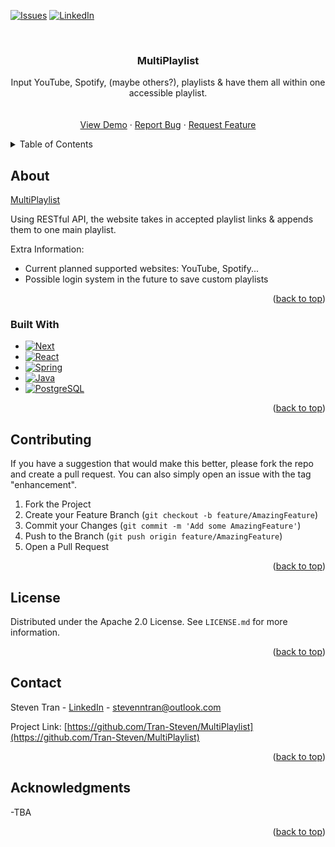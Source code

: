 <a name="readme-top"></a>


[![Issues][issues-shield]][issues-url]
[![LinkedIn][linkedin-shield]][linkedin-url]

<br />
<div align="center">

  <h3 align="center">MultiPlaylist</h3>

  <p align="center">
  Input YouTube, Spotify, (maybe others?), playlists & have them all within one accessible playlist.
    <br />
    <br />
    <br />
    <a href="https://github.com/Tran-Steven/MultiPlaylist">View Demo</a>
    ·
    <a href="https://github.com/Tran-Steven/MultiPlaylist/issues">Report Bug</a>
    ·
    <a href="https://github.com/Tran-Steven/MultiPlaylist/issues">Request Feature</a>
  </p>
</div>

<!-- TABLE OF CONTENTS -->
<details>
  <summary>Table of Contents</summary>
  <ol>
    <li>
      <a href="#about">About</a>
      <ul>
        <li><a href="#built-with">Built With</a></li>
      </ul>
    </li>
    <li><a href="#contributing">Contributing</a></li>
    <li><a href="#license">License</a></li>
    <li><a href="#contact">Contact</a></li>
    <li><a href="#acknowledgments">Acknowledgments</a></li>
  </ol>
</details>

<!-- ABOUT  -->

## About

[MultiPlaylist](https://github.com/Tran-Steven/MultiPlaylist/)

Using RESTful API, the website takes in accepted playlist links & appends them to one main playlist.

Extra Information:

- Current planned supported websites: YouTube, Spotify...
- Possible login system in the future to save custom playlists

<p align="right">(<a href="#readme-top">back to top</a>)</p>

### Built With

- [![Next][next.js]][next-url]
- [![React][react.js]][react-url]
- [![Spring][spring]][spring-url]
- [![Java][java]][java-url]
- [![PostgreSQL][postgresql]][postgresql-url]

<p align="right">(<a href="#readme-top">back to top</a>)</p>

<!-- CONTRIBUTING -->

## Contributing

If you have a suggestion that would make this better, please fork the repo and create a pull request. You can also simply open an issue with the tag "enhancement".

1. Fork the Project
2. Create your Feature Branch (`git checkout -b feature/AmazingFeature`)
3. Commit your Changes (`git commit -m 'Add some AmazingFeature'`)
4. Push to the Branch (`git push origin feature/AmazingFeature`)
5. Open a Pull Request

<p align="right">(<a href="#readme-top">back to top</a>)</p>

<!-- LICENSE -->

## License

Distributed under the Apache 2.0 License. See `LICENSE.md` for more information.

<p align="right">(<a href="#readme-top">back to top</a>)</p>

<!-- CONTACT -->

## Contact

Steven Tran - [LinkedIn](https://www.linkedin.com/in/steven-tran-26735b206/) - stevenntran@outlook.com

Project Link: [https://github.com/Tran-Steven/MultiPlaylist](https://github.com/Tran-Steven/MultiPlaylist)

<p align="right">(<a href="#readme-top">back to top</a>)</p>

<!-- ACKNOWLEDGMENTS -->

## Acknowledgments

-TBA

<p align="right">(<a href="#readme-top">back to top</a>)</p>

<!-- MARKDOWN LINKS & IMAGES -->

[issues-shield]: https://img.shields.io/github/issues/Tran-Steven/MultiPlaylist
[issues-url]: https://github.com/Tran-Steven/MultiPlaylist/issues
[license-shield]: https://img.shields.io/github/license/Tran-Steven/MultiPlaylist
[license-url]: https://github.com/Tran-Steven/MultiPlaylist/blob/main/LICENSE.md
[linkedin-shield]: https://img.shields.io/badge/-LinkedIn-black.svg?style=for-the-badge&logo=linkedin&colorB=555
[linkedin-url]: https://www.linkedin.com/in/steven-tran-26735b206/
[next.js]: https://img.shields.io/badge/next.js-000000?style=for-the-badge&logo=nextdotjs&logoColor=white
[next-url]: https://nextjs.org/
[react.js]: https://img.shields.io/badge/React-20232A?style=for-the-badge&logo=react&logoColor=61DAFB
[react-url]: https://reactjs.org/
[spring]: https://img.shields.io/badge/Spring-6DB33F?style=for-the-badge&logo=spring&logoColor=white
[spring-url]: https://spring.io/
[java]: https://img.shields.io/badge/Java-ED8B00?style=for-the-badge&logo=java&logoColor=white
[java-url]: https://www.java.com/
[postgresql]: https://img.shields.io/badge/PostgreSQL-316192?style=for-the-badge&logo=postgresql&logoColor=white
[postgresql-url]: https://www.postgresql.org/
